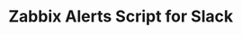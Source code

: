 Zabbix Alerts Script for Slack
================================================================================
